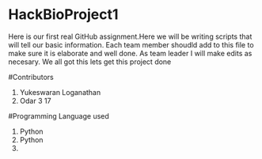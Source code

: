 # HackBioProject1
Here is our first real GitHub assignment.Here we will be writing scripts that will tell our basic information. 
Each team member shoudld add to this file to make sure it is elaborate and well done. As team leader I will make edits as necesary. We all got this lets get this project done

#Contributors
1. Yukeswaran Loganathan
2. Odar
3
17

#Programming Language used
1. Python
2. Python
3. 
